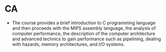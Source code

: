 # CA

- The course provides a brief introduction to C programming language and then proceeds with the MIPS assembly language, the analysis of computer performance, the description of the computer architecture and advanced technics to gain performance such as pipelining, dealing with hazards, memory architectures, and I/O systems.
